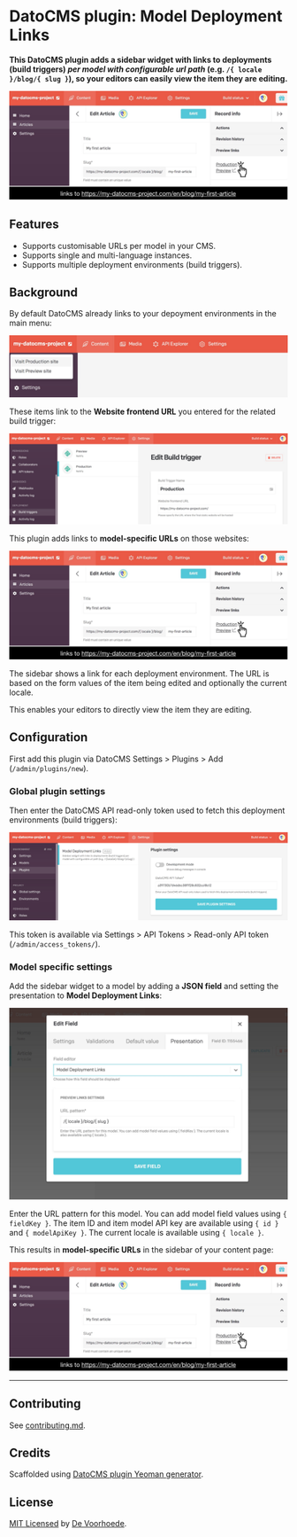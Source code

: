 # DatoCMS plugin: Model Deployment Links

**This DatoCMS plugin adds a sidebar widget with links to deployments (build triggers) _per model with configurable url path_ (e.g. `/{ locale }/blog/{ slug }`), so your editors can easily view the item they are editing.**

![](docs/sidebar-widget-links.jpg)

## Features

* Supports customisable URLs per model in your CMS.
* Supports single and multi-language instances.
* Supports multiple deployment environments (build triggers).

## Background

By default DatoCMS already links to your depoyment environments in the main menu:

![](docs/deployment-links-in-main-menu.jpg)

These items link to the **Website frontend URL** you entered for the related build trigger:

![](docs/build-trigger-settings.jpg)

This plugin adds links to **model-specific URLs** on those websites:

![](docs/sidebar-widget-links.jpg)

The sidebar shows a link for each deployment environment. The URL is based on the form values of the item being edited and optionally the current locale.

This enables your editors to directly view the item they are editing.

## Configuration

First add this plugin via DatoCMS Settings > Plugins > Add (`/admin/plugins/new`).

### Global plugin settings

Then enter the DatoCMS API read-only token used to fetch this deployment environments (build triggers):

![](docs/global-plugin-settings.jpg)

This token is available via Settings > API Tokens > Read-only API token (`/admin/access_tokens/`).

### Model specific settings

Add the sidebar widget to a model by adding a **JSON field** and setting the presentation to **Model Deployment Links**:

![](docs/plugin-instance-settings.jpg)

Enter the URL pattern for this model. You can add model field values using `{ fieldKey }`. The item ID and item model API key are available using `{ id }` and `{ modelApiKey }`. The current locale is available using `{ locale }`.

This results in **model-specific URLs** in the sidebar of your content page:

![](docs/sidebar-widget-links.jpg)

---

## Contributing

See [contributing.md](contributing.md).

## Credits

Scaffolded using [DatoCMS plugin Yeoman generator](https://github.com/datocms/generator-datocms-plugin).

## License

[MIT Licensed](license) by [De Voorhoede](https://www.voorhoede.nl).
